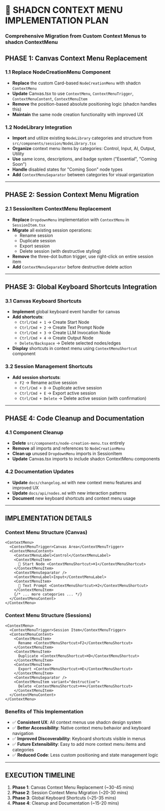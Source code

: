 # **🎯 SHADCN CONTEXT MENU IMPLEMENTATION PLAN**

### Comprehensive Migration from Custom Context Menus to shadcn ContextMenu

## **PHASE 1: Canvas Context Menu Replacement**

### **1.1 Replace NodeCreationMenu Component**

- **Replace** the custom Card-based `NodeCreationMenu` with shadcn `ContextMenu`
- **Update** Canvas.tsx to use `ContextMenu`, `ContextMenuTrigger`, `ContextMenuContent`, `ContextMenuItem`
- **Remove** the position-based absolute positioning logic (shadcn handles this)
- **Maintain** the same node creation functionality with improved UX

### **1.2 NodeLibrary Integration**

- **Import** and utilize existing `NodeLibrary` categories and structure from `src/components/session/NodeLibrary.tsx`
- **Organize** context menu items by categories: Control, Input, AI, Output, Utility
- **Use** same icons, descriptions, and badge system ("Essential", "Coming Soon")
- **Handle** disabled states for "Coming Soon" node types
- **Add** `ContextMenuSeparator` between categories for visual organization

---

## **PHASE 2: Session Context Menu Migration**

### **2.1 SessionItem ContextMenu Replacement**

- **Replace** `DropdownMenu` implementation with `ContextMenu` in `SessionItem.tsx`
- **Migrate** all existing session operations:
  - Rename session
  - Duplicate session
  - Export session
  - Delete session (with destructive styling)
- **Remove** the three-dot button trigger, use right-click on entire session item
- **Add** `ContextMenuSeparator` before destructive delete action

---

## **PHASE 3: Global Keyboard Shortcuts Integration**

### **3.1 Canvas Keyboard Shortcuts**

- **Implement** global keyboard event handler for canvas
- **Add shortcuts**:
  - `Ctrl/Cmd + 1` → Create Start Node
  - `Ctrl/Cmd + 2` → Create Text Prompt Node
  - `Ctrl/Cmd + 3` → Create LLM Invocation Node
  - `Ctrl/Cmd + 4` → Create Output Node
  - `Delete/Backspace` → Delete selected nodes/edges
- **Display** shortcuts in context menu using `ContextMenuShortcut` component

### **3.2 Session Management Shortcuts**

- **Add session shortcuts**:
  - `F2` → Rename active session
  - `Ctrl/Cmd + D` → Duplicate active session
  - `Ctrl/Cmd + E` → Export active session
  - `Ctrl/Cmd + Delete` → Delete active session (with confirmation)

---

## **PHASE 4: Code Cleanup and Documentation**

### **4.1 Component Cleanup**

- **Delete** `src/components/node-creation-menu.tsx` entirely
- **Remove** all imports and references to `NodeCreationMenu`
- **Clean up** unused `DropdownMenu` imports in SessionItem
- **Update** Canvas.tsx imports to include shadcn ContextMenu components

### **4.2 Documentation Updates**

- **Update** `docs/changelog.md` with new context menu features and improved UX
- **Update** `docs/api/nodes.md` with new interaction patterns
- **Document** new keyboard shortcuts and context menu usage

---

## **IMPLEMENTATION DETAILS**

### **Context Menu Structure (Canvas)**

```tsx
<ContextMenu>
  <ContextMenuTrigger>Canvas Area</ContextMenuTrigger>
  <ContextMenuContent>
    <ContextMenuLabel>Control</ContextMenuLabel>
    <ContextMenuItem>
      🚀 Start Node <ContextMenuShortcut>⌘1</ContextMenuShortcut>
    </ContextMenuItem>
    <ContextMenuSeparator />
    <ContextMenuLabel>Input</ContextMenuLabel>
    <ContextMenuItem>
      📝 Text Prompt <ContextMenuShortcut>⌘2</ContextMenuShortcut>
    </ContextMenuItem>
    {/* ... more categories ... */}
  </ContextMenuContent>
</ContextMenu>
```

### **Context Menu Structure (Sessions)**

```tsx
<ContextMenu>
  <ContextMenuTrigger>Session Item</ContextMenuTrigger>
  <ContextMenuContent>
    <ContextMenuItem>
      Rename <ContextMenuShortcut>F2</ContextMenuShortcut>
    </ContextMenuItem>
    <ContextMenuItem>
      Duplicate <ContextMenuShortcut>⌘D</ContextMenuShortcut>
    </ContextMenuItem>
    <ContextMenuItem>
      Export <ContextMenuShortcut>⌘E</ContextMenuShortcut>
    </ContextMenuItem>
    <ContextMenuSeparator />
    <ContextMenuItem variant="destructive">
      Delete <ContextMenuShortcut>⌘⌫</ContextMenuShortcut>
    </ContextMenuItem>
  </ContextMenuContent>
</ContextMenu>
```

### **Benefits of This Implementation**

- ✅ **Consistent UX**: All context menus use shadcn design system
- ✅ **Better Accessibility**: Native context menu behavior and keyboard navigation
- ✅ **Improved Discoverability**: Keyboard shortcuts visible in menus
- ✅ **Future Extensibility**: Easy to add more context menu items and categories
- ✅ **Reduced Code**: Less custom positioning and state management logic

---

## **EXECUTION TIMELINE**

1. **Phase 1**: Canvas Context Menu Replacement (~30-45 mins)
2. **Phase 2**: Session Context Menu Migration (~20-30 mins)
3. **Phase 3**: Global Keyboard Shortcuts (~25-35 mins)
4. **Phase 4**: Cleanup and Documentation (~15-20 mins)
